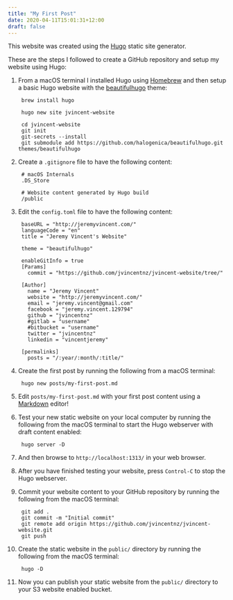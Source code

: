 ```yaml
---
title: "My First Post"
date: 2020-04-11T15:01:31+12:00
draft: false
---
```


This website was created using the [Hugo](https://gohugo.io/) static site generator.

These are the steps I followed to create a GitHub repository and setup my website using Hugo:

1. From a macOS terminal I installed Hugo using [Homebrew](http://brew.sh/) and then setup a basic Hugo website with the [beautifulhugo](https://themes.gohugo.io/beautifulhugo/) theme:

		brew install hugo

		hugo new site jvincent-website
		
		cd jvincent-website
		git init 
		git-secrets --install
		git submodule add https://github.com/halogenica/beautifulhugo.git themes/beautifulhugo

1. Create a `.gitignore` file to have the following content:

		# macOS Internals
		.DS_Store
	
		# Website content generated by Hugo build
		/public

1. Edit the `config.toml` file to have the following content:

		baseURL = "http://jeremyvincent.com/"
		languageCode = "en"
		title = "Jeremy Vincent's Website"
	
		theme = "beautifulhugo"
	
		enableGitInfo = true
		[Params]
		  commit = "https://github.com/jvincentnz/jvincent-website/tree/"
	
		[Author]
		  name = "Jeremy Vincent"
		  website = "http://jeremyvincent.com/"
		  email = "jeremy.vincent@gmail.com"
		  facebook = "jeremy.vincent.129794"
		  github = "jvincentnz"
		  #gitlab = "username"
		  #bitbucket = "username"
		  twitter = "jvincentnz"
		  linkedin = "vincentjeremy"
	
		[permalinks]
		  posts = "/:year/:month/:title/"

1. Create the first post by running the following from a macOS terminal:

		hugo new posts/my-first-post.md

1. Edit `posts/my-first-post.md` with your first post content using a [Markdown](https://daringfireball.net/projects/markdown/syntax) editor!

1. Test your new static website on your local computer by running the following from the macOS terminal to start the Hugo webserver with draft content enabled:

		hugo server -D

1. And then browse to `http://localhost:1313/` in your web browser.

1. After you have finished testing your website, press `Control-C` to stop the Hugo webserver.

1. Commit your website content to your GitHub repository by running the following from the macOS terminal:
		
		git add .
		git commit -m "Initial commit"
		git remote add origin https://github.com/jvincentnz/jvincent-website.git
		git push
		
1. Create the static website in the `public/` directory by running the following from the macOS terminal:

		hugo -D

1. Now you can publish your static website from the `public/` directory to your S3 website enabled bucket.
